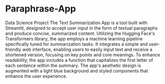 # Paraphrase-App
Data Science Project
The Text Summarization App is a tool built with Streamlit, designed to accept user input in the form of textual paragraphs and produce concise, summarized content. Utilizing the Hugging Face's Transformers library, the app employs a machine learning pipeline specifically tuned for summarization tasks. It integrates a simple and user-friendly web interface, enabling users to easily input text and receive a shortened version, focusing on key points and core meanings. To enhance readability, the app includes a function that capitalizes the first letter of each sentence within the summary. The app's aesthetic design is augmented with a light blue background and styled components that enhance the user experience.
